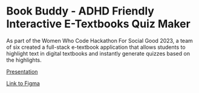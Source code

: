 # Book Buddy - ADHD Friendly Interactive E-Textbooks Quiz Maker

As part of the Women Who Code Hackathon For Social Good 2023, a team of six created a full-stack e-textbook application that allows students to highlight text in digital textbooks and instantly generate quizzes based on the highlights.

[Presentation](https://docs.google.com/presentation/d/1x0jdlI4OZO9rbv2UJ70XCq31WrklYOKsDN_WXVe-EVk/edit?usp=sharing)

[Link to Figma](https://www.figma.com/file/ZH8Uza3cWOYPHuSxsPHNTb/textbook-quiz-maker?type=design&node-id=219%3A660&mode=design&t=6A6apZDokDGCMEh5-1)

